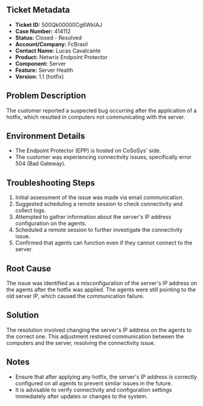 ## Ticket Metadata
- **Ticket ID:** 500Qk00000Cg6WkIAJ
- **Case Number:** 414112
- **Status:** Closed - Resolved
- **Account/Company:** FcBrasil
- **Contact Name:** Lucas Cavalcante
- **Product:** Netwrix Endpoint Protector
- **Component:** Server
- **Feature:** Server Health
- **Version:** 1.1 (hotfix)

## Problem Description
The customer reported a suspected bug occurring after the application of a hotfix, which resulted in computers not communicating with the server.

## Environment Details
- The Endpoint Protector (EPP) is hosted on CoSoSys' side.
- The customer was experiencing connectivity issues, specifically error 504 (Bad Gateway).

## Troubleshooting Steps
1. Initial assessment of the issue was made via email communication.
2. Suggested scheduling a remote session to check connectivity and collect logs.
3. Attempted to gather information about the server's IP address configuration on the agents.
4. Scheduled a remote session to further investigate the connectivity issue.
5. Confirmed that agents can function even if they cannot connect to the server.

## Root Cause
The issue was identified as a misconfiguration of the server's IP address on the agents after the hotfix was applied. The agents were still pointing to the old server IP, which caused the communication failure.

## Solution
The resolution involved changing the server's IP address on the agents to the correct one. This adjustment restored communication between the computers and the server, resolving the connectivity issue.

## Notes
- Ensure that after applying any hotfix, the server's IP address is correctly configured on all agents to prevent similar issues in the future.
- It is advisable to verify connectivity and configuration settings immediately after updates or changes to the system.